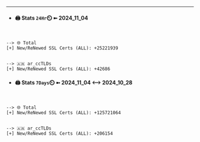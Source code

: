 

---
- #### 🖨️ **Stats** `24Hr`⏲️ ➼ 2024_11_04
```console


--> 🌐 Total
[+] New/ReNewed SSL Certs (ALL): +25221939


--> 🇦🇷 ar_ccTLDs
[+] New/ReNewed SSL Certs (ALL): +42686

```

- #### 🖨️ **Stats** `7Days`⏲️ ➼ 2024_11_04 <--> 2024_10_28
```console


--> 🌐 Total
[+] New/ReNewed SSL Certs (ALL): +125721064


--> 🇦🇷 ar_ccTLDs
[+] New/ReNewed SSL Certs (ALL): +206154

```

